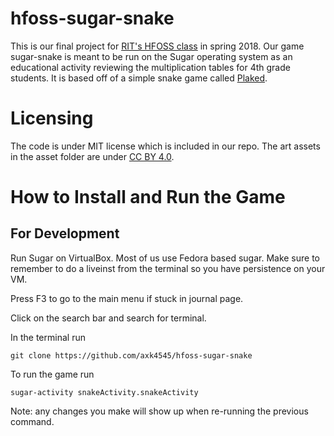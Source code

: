 # hfoss-sugar-snake
This is our final project for [RIT's HFOSS class](https://github.com/ritjoe/hfoss) in spring 2018. Our game sugar-snake is meant to be run on the Sugar operating system as an educational activity reviewing the multiplication tables for 4th grade students. It is based off of a simple snake game called [Plaked](https://github.com/amarlearning/Plaked).

# Licensing
The code is under MIT license which is included in our repo. The art assets in the asset folder are under [CC BY 4.0](https://creativecommons.org/licenses/by/4.0/legalcode).

# How to Install and Run the Game

## For Development
Run Sugar on VirtualBox. Most of us use Fedora based sugar. Make sure to remember to do a liveinst from the terminal so you have persistence on your VM.

Press F3 to go to the main menu if stuck in journal page.

Click on the search bar and search for terminal.

In the terminal run 

    git clone https://github.com/axk4545/hfoss-sugar-snake

To run the game run

    sugar-activity snakeActivity.snakeActivity

Note: any changes you make will show up when re-running the previous command.
